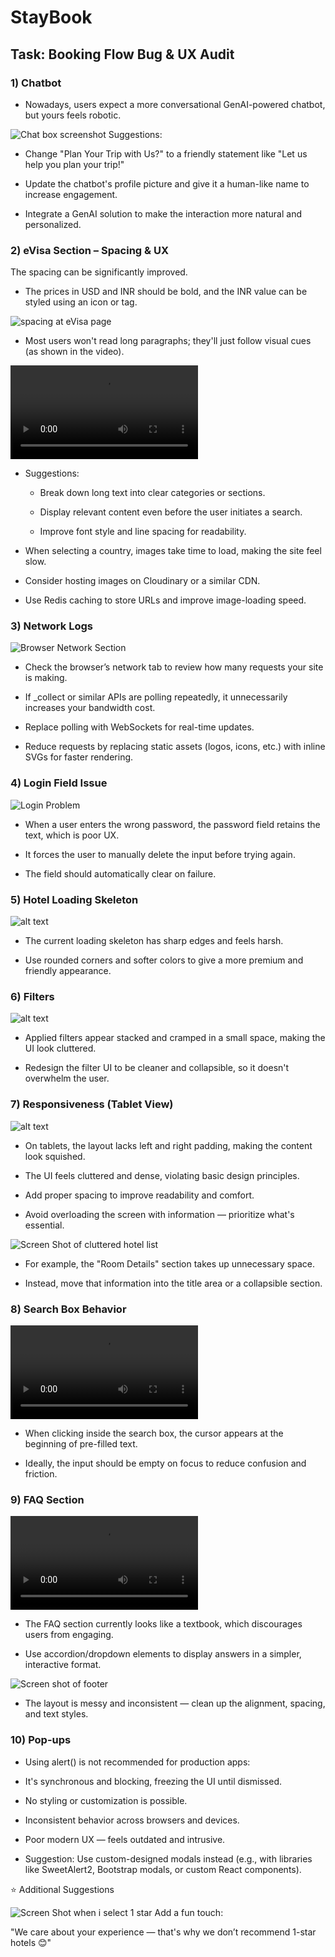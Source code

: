 # StayBook

## Task: Booking Flow Bug & UX Audit

### 1) Chatbot

- Nowadays, users expect a more conversational GenAI-powered chatbot, but yours feels robotic.

![Chat box screenshot](./images/image.png)
Suggestions:

- Change "Plan Your Trip with Us?" to a friendly statement like "Let us help you plan your trip!"

- Update the chatbot's profile picture and give it a human-like name to increase engagement.

- Integrate a GenAI solution to make the interaction more natural and personalized.

### 2) eVisa Section – Spacing & UX

The spacing can be significantly improved.

- The prices in USD and INR should be bold, and the INR value can be styled using an icon or tag.

![spacing at eVisa page](./images/image1.png)

- Most users won't read long paragraphs; they'll just follow visual cues (as shown in the video).

<video controls src="./images/20250707-1550-16.1426639.mp4" title="Long Text"></video>

- Suggestions:

  - Break down long text into clear categories or sections.

  - Display relevant content even before the user initiates a search.

  - Improve font style and line spacing for readability.

- When selecting a country, images take time to load, making the site feel slow.

- Consider hosting images on Cloudinary or a similar CDN.

- Use Redis caching to store URLs and improve image-loading speed.

### 3) Network Logs

![Browser Network Section](./images/image3.png)

- Check the browser’s network tab to review how many requests your site is making.

- If \_collect or similar APIs are polling repeatedly, it unnecessarily increases your bandwidth cost.

- Replace polling with WebSockets for real-time updates.

- Reduce requests by replacing static assets (logos, icons, etc.) with inline SVGs for faster rendering.

### 4) Login Field Issue

![Login Problem](./images/image4.png)

- When a user enters the wrong password, the password field retains the text, which is poor UX.

- It forces the user to manually delete the input before trying again.

- The field should automatically clear on failure.

### 5) Hotel Loading Skeleton

![alt text](./images/image5.png)

- The current loading skeleton has sharp edges and feels harsh.

- Use rounded corners and softer colors to give a more premium and friendly appearance.

### 6) Filters

![alt text](./images/image6.png)

- Applied filters appear stacked and cramped in a small space, making the UI look cluttered.

- Redesign the filter UI to be cleaner and collapsible, so it doesn't overwhelm the user.

### 7) Responsiveness (Tablet View)

![alt text](./images/image7.png)

- On tablets, the layout lacks left and right padding, making the content look squished.

- The UI feels cluttered and dense, violating basic design principles.

- Add proper spacing to improve readability and comfort.

- Avoid overloading the screen with information — prioritize what's essential.

![Screen Shot of cluttered hotel list](./images/image8.png)

- For example, the "Room Details" section takes up unnecessary space.

- Instead, move that information into the title area or a collapsible section.

### 8) Search Box Behavior

<video controls src="./images/20250708-1628-30.5918105.mp4" title="Title"></video>

- When clicking inside the search box, the cursor appears at the beginning of pre-filled text.

- Ideally, the input should be empty on focus to reduce confusion and friction.

### 9) FAQ Section

<video controls src="./images/20250708-1710-01.0279569.mp4" title="Title"></video>

- The FAQ section currently looks like a textbook, which discourages users from engaging.

- Use accordion/dropdown elements to display answers in a simpler, interactive format.

![Screen shot of footer](./images/image9.png)

- The layout is messy and inconsistent — clean up the alignment, spacing, and text styles.

### 10) Pop-ups

- Using alert() is not recommended for production apps:

- It's synchronous and blocking, freezing the UI until dismissed.

- No styling or customization is possible.

- Inconsistent behavior across browsers and devices.

- Poor modern UX — feels outdated and intrusive.

- Suggestion:
  Use custom-designed modals instead (e.g., with libraries like SweetAlert2, Bootstrap modals, or custom React components).

⭐ Additional Suggestions

![Screen Shot when i select 1 star](./images/image10.png)
Add a fun touch:

"We care about your experience — that's why we don’t recommend 1-star hotels 😊"
